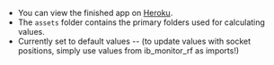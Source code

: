 

* You can view the finished app on [Heroku](https://ib-automonitor.herokuapp.com/).
* The `assets` folder contains the primary folders used for calculating values.
* Currently set to default values -- 
(to update values with socket positions, simply use values from ib_monitor_rf as imports!)

